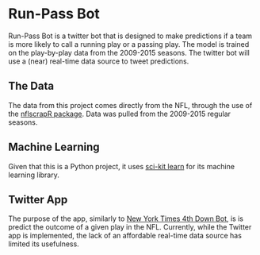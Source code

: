 # Run-Pass Bot
Run-Pass Bot is a twitter bot that is designed to make predictions if a team is more likely to call a running play or a passing play. The model is trained on the play-by-play data from the 2009-2015 seasons. The twitter bot will use a (near) real-time data source to tweet predictions.

## The Data
The data from this project comes directly from the NFL, through the use of the [nflscrapR package](https://github.com/maksimhorowitz/nflscrapR). Data was pulled from the 2009-2015 regular seasons. 

## Machine Learning
Given that this is a Python project, it uses [sci-kit learn](http://scikit-learn.org/stable/) for its machine learning library.

## Twitter App
The purpose of the app, similarly to [New York Times 4th Down Bot](http://nyt4thdownbot.com/), is is predict the outcome of a given play in the NFL. Currently, while the Twitter app is implemented, the lack of an affordable real-time data source has limited its usefulness.